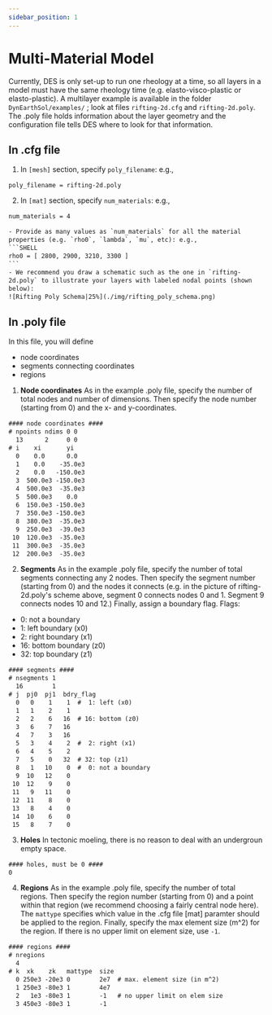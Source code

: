 ```yaml
---
sidebar_position: 1
---
```


# Multi-Material Model

Currently, DES is only set-up to run one rheology at a time, so all
layers in a model must have the same rheology time (e.g.
elasto-visco-plastic or elasto-plastic). A multilayer example is
available in the folder `DynEarthSol/examples/` ; look at files
`rifting-2d.cfg` and `rifting-2d.poly`. The .poly file holds
information about the layer geometry and the configuration file tells
DES where to look for that information.

## In .cfg file

1.  In `[mesh]` section, specify `poly_filename`: e.g.,
```SHELL
poly_filename = rifting-2d.poly
```
2.  In `[mat]` section, specify `num_materials`: e.g.,
```SHELL
num_materials = 4
```
    - Provide as many values as `num_materials` for all the material properties (e.g. `rho0`, `lambda`, `mu`, etc): e.g.,
    ```SHELL
    rho0 = [ 2800, 2900, 3210, 3300 ]
    ```
    - We recommend you draw a schematic such as the one in `rifting-2d.poly` to illustrate your layers with labeled nodal points (shown below):
    ![Rifting Poly Schema|25%](./img/rifting_poly_schema.png)

## In .poly file

In this file, you will define

- node coordinates
- segments connecting coordinates
- regions

1. **Node coordinates** As in the example .poly file, specify the
number of total nodes and number of dimensions. Then specify the node
number (starting from 0) and the x- and y-coordinates.

```SHELL
#### node coordinates ####
# npoints ndims 0 0
  13      2     0 0
# i    xi       yi
  0    0.0      0.0
  1    0.0    -35.0e3 
  2    0.0   -150.0e3 
  3  500.0e3 -150.0e3 
  4  500.0e3  -35.0e3
  5  500.0e3    0.0
  6  150.0e3 -150.0e3 
  7  350.0e3 -150.0e3
  8  380.0e3  -35.0e3
  9  250.0e3  -39.0e3
 10  120.0e3  -35.0e3
 11  300.0e3  -35.0e3
 12  200.0e3  -35.0e3
 ```

2. **Segments** As in the example .poly file, specify the number of
total segments connecting any 2 nodes. Then specify the segment number
(starting from 0) and the nodes it connects (e.g. in the picture of
rifting-2d.poly\'s scheme above, segment 0 connects nodes 0 and 1.
Segment 9 connects nodes 10 and 12.) Finally, assign a boundary flag.
Flags:

-   0: not a boundary
-   1: left boundary (x0)
-   2: right boundary (x1)
-   16: bottom boundary (z0)
-   32: top boundary (z1)

```SHELL
#### segments ####
# nsegments 1
  16        1
# j  pj0  pj1  bdry_flag
  0   0    1    1  #  1: left (x0)
  1   1    2    1
  2   2    6   16  # 16: bottom (z0)
  3   6    7   16
  4   7    3   16
  5   3    4    2  #  2: right (x1)
  6   4    5    2
  7   5    0   32  # 32: top (z1)
  8   1   10    0  #  0: not a boundary
  9  10   12    0
 10  12    9    0
 11   9   11    0
 12  11    8    0
 13   8    4    0
 14  10    6    0
 15   8    7    0
```
3. **Holes** In tectonic moeling, there is no reason to deal with an undergroun empty space.

```SHELL
#### holes, must be 0 ####
0
```

4. **Regions** As in the example .poly file, specify the number of
total regions. Then specify the region number (starting from 0) and a
point within that region (we recommend choosing a fairly central node
here). The `mattype` specifies which value in the .cfg file \[mat\]
paramter should be applied to the region. Finally, specify the max
element size (m\^2) for the region. If there is no upper limit on
element size, use `-1`.

```SHELL
#### regions ####
# nregions
  4
# k  xk    zk   mattype  size
  0 250e3 -20e3 0        2e7  # max. element size (in m^2)
  1 250e3 -80e3 1        4e7
  2   1e3 -80e3 1        -1   # no upper limit on elem size
  3 450e3 -80e3 1        -1
```
